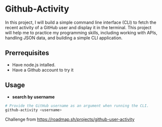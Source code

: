 # Github-Activity
In this project, I will build a simple command line interface (CLI) to fetch the recent activity of a GitHub user and display it in the terminal. This project will help me to practice my programming skills, including working with APIs, handling JSON data, and building a simple CLI application.

## Prerrequisites

- Have node.js intalled.
- Have a Github account to try it
  
## Usage

- **search by username**
```bash
# Provide the GitHub username as an argument when running the CLI.
github-activity <username>
```

Challenge from https://roadmap.sh/projects/github-user-activity
